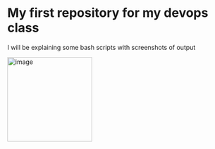 # My first repository for my devops class 


I will be explaining some bash scripts with screenshots of output 

<img width="192" alt="image" src="https://github.com/Semir-Devops/devops-semir/assets/144611511/6604a9d8-3365-4016-868d-c710a3db10f7">
